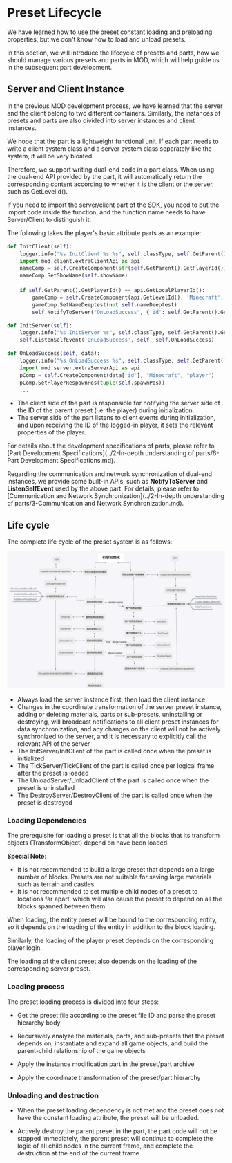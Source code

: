 # Preset Lifecycle 

We have learned how to use the preset constant loading and preloading properties, but we don't know how to load and unload presets. 

In this section, we will introduce the lifecycle of presets and parts, how we should manage various presets and parts in MOD, which will help guide us in the subsequent part development. 

## **Server** and Client Instance 

In the previous MOD development process, we have learned that the server and the client belong to two different containers. Similarly, the instances of presets and parts are also divided into server instances and client instances. 

We hope that the part is a lightweight functional unit. If each part needs to write a client system class and a server system class separately like the system, it will be very bloated. 

Therefore, we support writing dual-end code in a part class. When using the dual-end API provided by the part, it will automatically return the corresponding content according to whether it is the client or the server, such as GetLevelId(). 

If you need to import the server/client part of the SDK, you need to put the import code inside the function, and the function name needs to have Server/Client to distinguish it. 

The following takes the player's basic attribute parts as an example:

```python
def InitClient(self):
    logger.info("%s InitClient %s %s", self.classType, self.GetParent().GetPlayerId(), self.showName)
    import mod.client.extraClientApi as api
    nameComp = self.CreateComponent(str(self.GetParent().GetPlayerId()), 'Minecraft', 'name')
    nameComp.SetShowName(self.showName)

    if self.GetParent().GetPlayerId() == api.GetLocalPlayerId():
        gameComp = self.CreateComponent(api.GetLevelId(), 'Minecraft', 'game')
        gameComp.SetNameDeeptest(not self.nameDeeptest)
        self.NotifyToServer("OnLoadSuccess", {'id': self.GetParent().GetPlayerId()})
```

```python
def InitServer(self):
    logger.info("%s InitServer %s", self.classType, self.GetParent().GetPlayerId())
    self.ListenSelfEvent('OnLoadSuccess', self, self.OnLoadSuccess)
```

```python
def OnLoadSuccess(self, data):
    logger.info("%s OnLoadSuccess %s", self.classType, self.GetParent().GetPlayerId())
    import mod.server.extraServerApi as api
    pComp = self.CreateComponent(data['id'], "Minecraft", "player")
    pComp.SetPlayerRespawnPos(tuple(self.spawnPos))
    ...
```

- The client side of the part is responsible for notifying the server side of the ID of the parent preset (i.e. the player) during initialization. 
- The server side of the part listens to client events during initialization, and upon receiving the ID of the logged-in player, it sets the relevant properties of the player.


For details about the development specifications of parts, please refer to [Part Development Specifications](../2-In-depth understanding of parts/6-Part Development Specifications.md). 

Regarding the communication and network synchronization of dual-end instances, we provide some built-in APIs, such as **NotifyToServer** and **ListenSelfEvent** used by the above part. For details, please refer to [Communication and Network Synchronization](../2-In-depth understanding of parts/3-Communication and Network Synchronization.md). 

## Life cycle 

The complete life cycle of the preset system is as follows: 

![image-20210712200101137](./images/image-20210712200101137.png) 

- Always load the server instance first, then load the client instance 
- Changes in the coordinate transformation of the server preset instance, adding or deleting materials, parts or sub-presets, uninstalling or destroying, will broadcast notifications to all client preset instances for data synchronization, and any changes on the client will not be actively synchronized to the server, and it is necessary to explicitly call the relevant API of the server 
- The InitServer/InitClient of the part is called once when the preset is initialized 
- The TickServer/TickClient of the part is called once per logical frame after the preset is loaded 
- The UnloadServer/UnloadClient of the part is called once when the preset is uninstalled 
- The DestroyServer/DestroyClient of the part is called once when the preset is destroyed 

### Loading Dependencies 

The prerequisite for loading a preset is that all the blocks that its transform objects (TransformObject) depend on have been loaded. 

**Special Note**: 

- It is not recommended to build a large preset that depends on a large number of blocks. Presets are not suitable for saving large materials such as terrain and castles. 
- It is not recommended to set multiple child nodes of a preset to locations far apart, which will also cause the preset to depend on all the blocks spanned between them. 

When loading, the entity preset will be bound to the corresponding entity, so it depends on the loading of the entity in addition to the block loading. 

Similarly, the loading of the player preset depends on the corresponding player login. 

The loading of the client preset also depends on the loading of the corresponding server preset. 

### Loading process 

The preset loading process is divided into four steps: 

- Get the preset file according to the preset file ID and parse the preset hierarchy body 

- Recursively analyze the materials, parts, and sub-presets that the preset depends on, instantiate and expand all game objects, and build the parent-child relationship of the game objects 
- Apply the instance modification part in the preset/part archive 
- Apply the coordinate transformation of the preset/part hierarchy 

### Unloading and destruction 

- When the preset loading dependency is not met and the preset does not have the constant loading attribute, the preset will be unloaded. 

- Actively destroy the parent preset in the part, the part code will not be stopped immediately, the parent preset will continue to complete the logic of all child nodes in the current frame, and complete the destruction at the end of the current frame 
